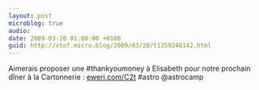 ```yaml
---
layout: post
microblog: true
audio: 
date: 2009-03-20 01:00:00 +0100
guid: http://xtof.micro.blog/2009/03/20/t1359240142.html
---
```

Aimerais proposer une #thankyoumoney à Elisabeth pour notre prochain dîner à la Cartonnerie :  [eweri.com/C2t](http://eweri.com/C2t) #astro @astrocamp
